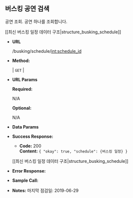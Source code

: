 **버스킹 공연 검색**
----
  공연 조회. 공연 하나를 조회합니다.
  
  [[최신 버스킹 일정 데이터 구조|structure_busking_schedule]]

* **URL**

  /busking/schedule/<int:schedule_id>

* **Method:**
  
  | `GET` |
  
*  **URL Params** 

   **Required:**
 
   N/A

   **Optional:**
 
   N/A

* **Data Params**


* **Success Response:**
  
  * **Code:** 200 <br />
    **Content:** `{ "okay": true, "schedule": {버스킹 일정} }`

   [[최신 버스킹 일정 데이터 구조|structure_busking_schedule]]

* **Error Response:**


* **Sample Call:**


* **Notes:**
    마지막 점검일: 2019-06-29 
